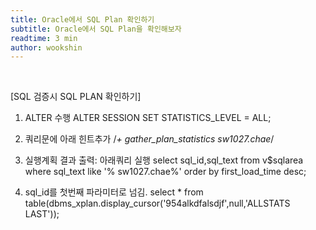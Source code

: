 ```yaml
---
title: Oracle에서 SQL Plan 확인하기
subtitle: Oracle에서 SQL Plan을 확인해보자
readtime: 3 min
author: wookshin
---
```


<br/>

[SQL 검증시 SQL PLAN 확인하기]

1) ALTER 수행
ALTER SESSION SET STATISTICS_LEVEL = ALL;

2) 쿼리문에 아래 힌트추가	
/*+ gather_plan_statistics sw1027.chae*/ 

3) 실행계획 결과 출력: 아래쿼리 실행
select sql_id,sql_text
from v$sqlarea 
where sql_text like '% sw1027.chae%'
order by first_load_time desc; 

4) sql_id를 첫번째 파라미터로 넘김.
select * from table(dbms_xplan.display_cursor('954alkdfalsdjf',null,'ALLSTATS LAST'));
